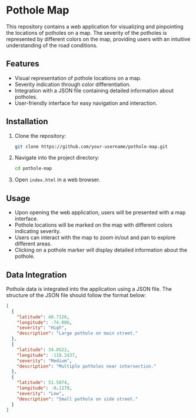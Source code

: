 # Pothole Map

This repository contains a web application for visualizing and pinpointing the locations of potholes on a map. The severity of the potholes is represented by different colors on the map, providing users with an intuitive understanding of the road conditions.

## Features

- Visual representation of pothole locations on a map.
- Severity indication through color differentiation.
- Integration with a JSON file containing detailed information about potholes.
- User-friendly interface for easy navigation and interaction.

## Installation

1. Clone the repository:

    ```bash
    git clone https://github.com/your-username/pothole-map.git
    ```

2. Navigate into the project directory:

    ```bash
    cd pothole-map
    ```

3. Open `index.html` in a web browser.

## Usage

- Upon opening the web application, users will be presented with a map interface.
- Pothole locations will be marked on the map with different colors indicating severity.
- Users can interact with the map to zoom in/out and pan to explore different areas.
- Clicking on a pothole marker will display detailed information about the pothole.

## Data Integration

Pothole data is integrated into the application using a JSON file. The structure of the JSON file should follow the format below:

```json
[
  {
    "latitude": 40.7128,
    "longitude": -74.006,
    "severity": "High",
    "description": "Large pothole on main street."
  },
  {
    "latitude": 34.0522,
    "longitude": -118.2437,
    "severity": "Medium",
    "description": "Multiple potholes near intersection."
  },
  {
    "latitude": 51.5074,
    "longitude": -0.1278,
    "severity": "Low",
    "description": "Small pothole on side street."
  }
]
